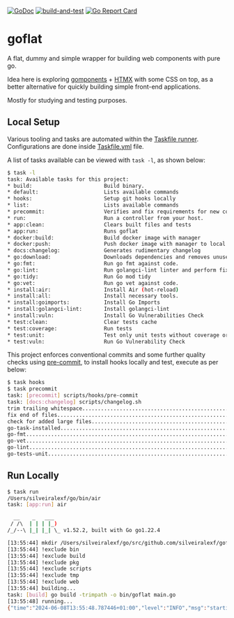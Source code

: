 [![GoDoc](https://pkg.go.dev/badge/github.com/silveiralexf/goflat?status.svg)](https://pkg.go.dev/github.com/silveiralexf/goflat)
[![build-and-test](https://github.com/silveiralexf/goflat/actions/workflows/build-and-test.yaml/badge.svg)](https://github.com/silveiralexf/goflat/actions/workflows/build-and-test.yaml)
[![Go Report Card](https://goreportcard.com/badge/github.com/silveiralexf/goflat)](https://goreportcard.com/report/github.com/silveiralexf/goflat)

# goflat

A flat, dummy and simple wrapper for building web components with pure go.

Idea here is exploring [gomponents](https://github.com/maragudk/gomponents) + [HTMX](https://htmx.org/) with some CSS
on top, as a better alternative for quickly building simple front-end applications.

Mostly for studying and testing purposes.

## Local Setup

Various tooling and tasks are automated within the [Taskfile runner](https://github.com/go-task/task/).
Configurations are done inside [Taskfile.yml](Taskfile.yml) file.

A list of tasks available can be viewed with `task -l`, as shown below:

```sh
$ task -l
task: Available tasks for this project:
* build:                       Build binary.
* default:                     Lists available commands
* hooks:                       Setup git hooks locally
* list:                        Lists available commands
* precommit:                   Verifies and fix requirements for new commits
* run:                         Run a controller from your host.
* app:clean:                   Clears built files and tests
* app:run:                     Runs goflat
* docker:build:                Build docker image with manager
* docker:push:                 Push docker image with manager to local registry
* docs:changelog:              Generates rudimentary changelog
* go:download:                 Downloads dependencies and removes unused ones
* go:fmt:                      Run go fmt against code.
* go:lint:                     Run golangci-lint linter and perform fixes.
* go:tidy:                     Run Go mod tidy
* go:vet:                      Run go vet against code.
* install:air:                 Install Air (hot-reload)
* install:all:                 Install necessary tools.
* install:goimports:           Install Go Imports
* install:golangci-lint:       Install golangci-lint
* install:vuln:                Install Go Vulnerabilities Check
* test:clean:                  Clear tests cache
* test:coverage:               Run tests
* test:unit:                   Test only unit tests without coverage or E2E
* test:vuln:                   Run Go Vulnerability Check
```

This project enforces conventional commits and some further quality checks using [pre-commit](https://pre-commit.com), to install hooks locally and test, execute as per below:

```sh
$ task hooks
$ task precommit
task: [precommit] scripts/hooks/pre-commit
task: [docs:changelog] scripts/changelog.sh
trim trailing whitespace.................................................Passed
fix end of files.........................................................Passed
check for added large files..............................................Passed
go-task-installed........................................................Passed
go-fmt...................................................................Passed
go-vet...................................................................Passed
go-lint..................................................................Passed
go-tests-unit............................................................Passed
```

## Run Locally

```sh
$ task run
/Users/silveiralexf/go/bin/air
task: [app:run] air

  __    _   ___
 / /\  | | | |_)
/_/--\ |_| |_| \_ v1.52.2, built with Go go1.22.4

[13:55:44] mkdir /Users/silveiralexf/go/src/github.com/silveiralexf/goflat/tmp
[13:55:44] !exclude bin
[13:55:44] !exclude build
[13:55:44] !exclude pkg
[13:55:44] !exclude scripts
[13:55:44] !exclude tmp
[13:55:44] !exclude web
[13:55:44] building...
task: [build] go build -trimpath -o bin/goflat main.go
[13:55:48] running...
{"time":"2024-06-08T13:55:48.787446+01:00","level":"INFO","msg":"starting server","host":"localhost:3000"}
```
